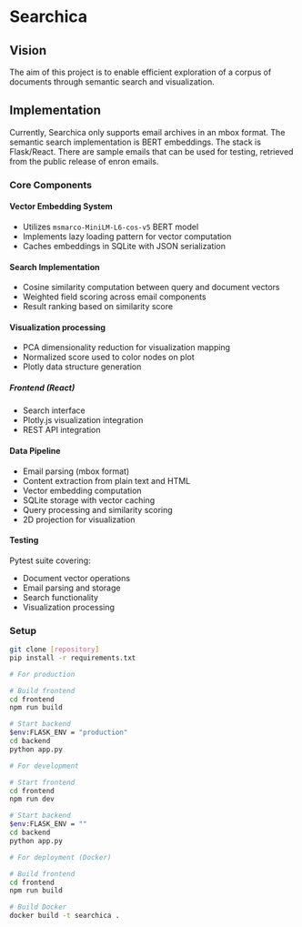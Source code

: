 # Searchica

## Vision

The aim of this project is to enable efficient exploration of a corpus of documents through semantic search and visualization.

## Implementation

Currently, Searchica only supports email archives in an mbox format. The semantic search implementation is BERT embeddings. The stack is Flask/React.
There are sample emails that can be used for testing, retrieved from the public release of enron emails.

### Core Components

#### Vector Embedding System

- Utilizes `msmarco-MiniLM-L6-cos-v5` BERT model
- Implements lazy loading pattern for vector computation
- Caches embeddings in SQLite with JSON serialization

#### Search Implementation

- Cosine similarity computation between query and document vectors
- Weighted field scoring across email components
- Result ranking based on similarity score

#### Visualization processing

- PCA dimensionality reduction for visualization mapping
- Normalized score used to color nodes on plot
- Plotly data structure generation

##### Frontend (React)

- Search interface
- Plotly.js visualization integration
- REST API integration

#### Data Pipeline

- Email parsing (mbox format)
- Content extraction from plain text and HTML
- Vector embedding computation
- SQLite storage with vector caching
- Query processing and similarity scoring
- 2D projection for visualization

#### Testing

Pytest suite covering:

- Document vector operations
- Email parsing and storage
- Search functionality
- Visualization processing

### Setup

```bash
git clone [repository]
pip install -r requirements.txt
```

```bash
# For production

# Build frontend
cd frontend
npm run build

# Start backend
$env:FLASK_ENV = "production"
cd backend
python app.py
```

```bash
# For development

# Start frontend
cd frontend
npm run dev

# Start backend
$env:FLASK_ENV = ""
cd backend
python app.py
```

```bash
# For deployment (Docker)

# Build frontend
cd frontend
npm run build

# Build Docker
docker build -t searchica .
```
